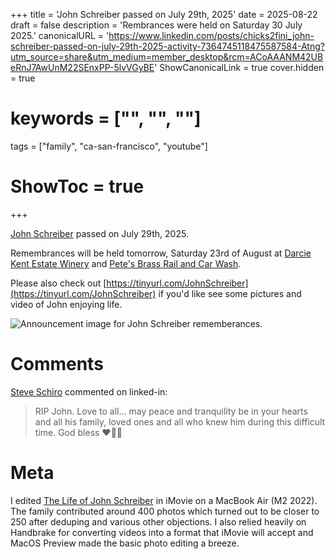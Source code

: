 +++
title = 'John Schreiber passed on July 29th, 2025'
date = 2025-08-22
draft = false
description = 'Rembrances were held on Saturday 30 July 2025.'
canonicalURL = 'https://www.linkedin.com/posts/chicks2fini_john-schreiber-passed-on-july-29th-2025-activity-7364745118475587584-Atng?utm_source=share&utm_medium=member_desktop&rcm=ACoAAANM42UBeRnJ7AwUnM22SEnxPP-5lvVGyBE'
ShowCanonicalLink = true
cover.hidden = true
# keywords = ["", "", ""]
tags = ["family", "ca-san-francisco", "youtube"]
# ShowToc = true
+++

[John Schreiber](https://www.linkedin.com/in/jschreiber/) passed on July 29th, 2025.

Remembrances will be held tomorrow, Saturday 23rd of August at
[Darcie Kent Estate Winery](https://maps.app.goo.gl/RYTGZ6T6mMRQU5xt8)
and
[Pete's Brass Rail and Car Wash](https://maps.app.goo.gl/CnWAoFhwQSxjJXE89). 

Please also check out
[https://tinyurl.com/JohnSchreiber](https://tinyurl.com/JohnSchreiber)
if you'd like see some pictures and video of John enjoying life.

![Announcement image for John Schreiber rememberances.](/posts/2025-08-24-john-schreiber-has-passed.jpg)

# Comments

[Steve Schiro](https://www.linkedin.com/in/steve-schiro-666505/) commented on linked-in:

> RIP John. Love to all… may peace and tranquility be in your hearts and all his
> family, loved ones and all who knew him during this difficult time. God bless ❤️🙏🏼

# Meta

I edited [The Life of John Schreiber](https://tinyurl.com/JohnSchreiber)
in iMovie on a MacBook Air (M2 2022).  The family contributed around 400
photos which turned out to be closer to 250 after deduping and various 
other objections.  I also relied heavily on Handbrake for converting
videos into a format that iMovie will accept and MacOS Preview made the
basic photo editing a breeze.
